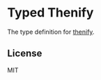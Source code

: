 # Typed Thenify

The type definition for [thenify](https://github.com/thenables/thenify).

## License

MIT
